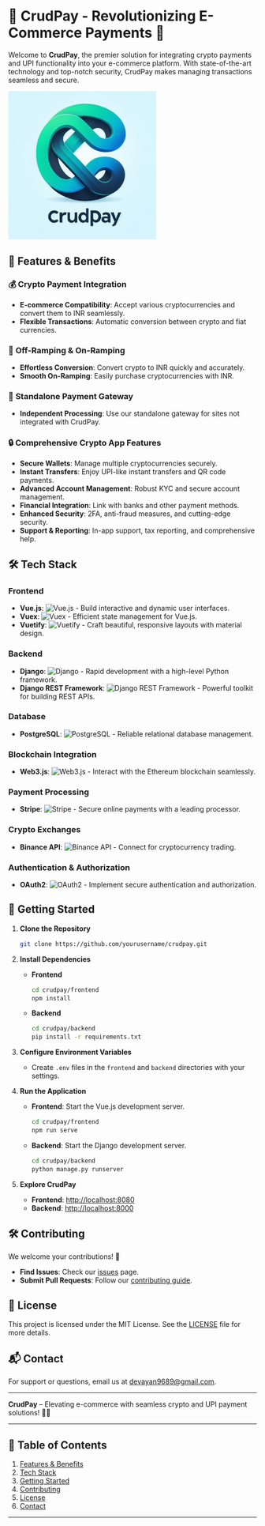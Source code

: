 # 🌟 **CrudPay** - Revolutionizing E-Commerce Payments 🌟

Welcome to **CrudPay**, the premier solution for integrating crypto payments and UPI functionality into your e-commerce platform. With state-of-the-art technology and top-notch security, CrudPay makes managing transactions seamless and secure.

<img src="client/src/assets/crudpay-logo.png" alt="CrudPay Logo" width="300"/>

## 🚀 **Features & Benefits**

### 💰 **Crypto Payment Integration**
- **E-commerce Compatibility**: Accept various cryptocurrencies and convert them to INR seamlessly.
- **Flexible Transactions**: Automatic conversion between crypto and fiat currencies.

### 🔄 **Off-Ramping & On-Ramping**
- **Effortless Conversion**: Convert crypto to INR quickly and accurately.
- **Smooth On-Ramping**: Easily purchase cryptocurrencies with INR.

### 🔗 **Standalone Payment Gateway**
- **Independent Processing**: Use our standalone gateway for sites not integrated with CrudPay.

### 🔒 **Comprehensive Crypto App Features**
- **Secure Wallets**: Manage multiple cryptocurrencies securely.
- **Instant Transfers**: Enjoy UPI-like instant transfers and QR code payments.
- **Advanced Account Management**: Robust KYC and secure account management.
- **Financial Integration**: Link with banks and other payment methods.
- **Enhanced Security**: 2FA, anti-fraud measures, and cutting-edge security.
- **Support & Reporting**: In-app support, tax reporting, and comprehensive help.

## 🛠️ **Tech Stack**

### **Frontend**
- **Vue.js**: ![Vue.js](https://img.shields.io/badge/Vue.js-4FC08D?logo=vue.js&logoColor=white) - Build interactive and dynamic user interfaces.
- **Vuex**: ![Vuex](https://img.shields.io/badge/Vuex-3B0F5C?logo=vue.js&logoColor=white) - Efficient state management for Vue.js.
- **Vuetify**: ![Vuetify](https://img.shields.io/badge/Vuetify-1867C0?logo=vuetify&logoColor=white) - Craft beautiful, responsive layouts with material design.

### **Backend**
- **Django**: ![Django](https://img.shields.io/badge/Django-092D44?logo=django&logoColor=white) - Rapid development with a high-level Python framework.
- **Django REST Framework**: ![Django REST Framework](https://img.shields.io/badge/Django_REST_Framework-FFD740?logo=django&logoColor=black) - Powerful toolkit for building REST APIs.

### **Database**
- **PostgreSQL**: ![PostgreSQL](https://img.shields.io/badge/PostgreSQL-336791?logo=postgresql&logoColor=white) - Reliable relational database management.

### **Blockchain Integration**
- **Web3.js**: ![Web3.js](https://img.shields.io/badge/Web3.js-2C6CFF?logo=web3.js&logoColor=white) - Interact with the Ethereum blockchain seamlessly.

### **Payment Processing**
- **Stripe**: ![Stripe](https://img.shields.io/badge/Stripe-635BFF?logo=stripe&logoColor=white) - Secure online payments with a leading processor.

### **Crypto Exchanges**
- **Binance API**: ![Binance API](https://img.shields.io/badge/Binance_API-F3BA2E?logo=binance&logoColor=black) - Connect for cryptocurrency trading.

### **Authentication & Authorization**
- **OAuth2**: ![OAuth2](https://img.shields.io/badge/OAuth2-1B73E8?logo=oauth&logoColor=white) - Implement secure authentication and authorization.

## 🚀 **Getting Started**

1. **Clone the Repository**
   ```bash
   git clone https://github.com/yourusername/crudpay.git
   ```

2. **Install Dependencies**
   - **Frontend**
     ```bash
     cd crudpay/frontend
     npm install
     ```
   - **Backend**
     ```bash
     cd crudpay/backend
     pip install -r requirements.txt
     ```

3. **Configure Environment Variables**
   - Create `.env` files in the `frontend` and `backend` directories with your settings.

4. **Run the Application**
   - **Frontend**: Start the Vue.js development server.
     ```bash
     cd crudpay/frontend
     npm run serve
     ```
   - **Backend**: Start the Django development server.
     ```bash
     cd crudpay/backend
     python manage.py runserver
     ```

5. **Explore CrudPay**
   - **Frontend**: [http://localhost:8080](http://localhost:8080)
   - **Backend**: [http://localhost:8000](http://localhost:8000)

## 🛠️ **Contributing**

We welcome your contributions! 🎉

- **Find Issues**: Check our [issues](https://github.com/yourusername/crudpay/issues) page.
- **Submit Pull Requests**: Follow our [contributing guide](CONTRIBUTING.md).

## 📝 **License**

This project is licensed under the MIT License. See the [LICENSE](LICENSE) file for more details.

## 📬 **Contact**

For support or questions, email us at [devayan9689@gmail.com](mailto:devayan9689@gmail.com).

---

**CrudPay** – Elevating e-commerce with seamless crypto and UPI payment solutions! 🚀💸

---

## 📑 **Table of Contents**
1. [Features & Benefits](#features--benefits)
2. [Tech Stack](#tech-stack)
3. [Getting Started](#getting-started)
4. [Contributing](#contributing)
5. [License](#license)
6. [Contact](#contact)

---
